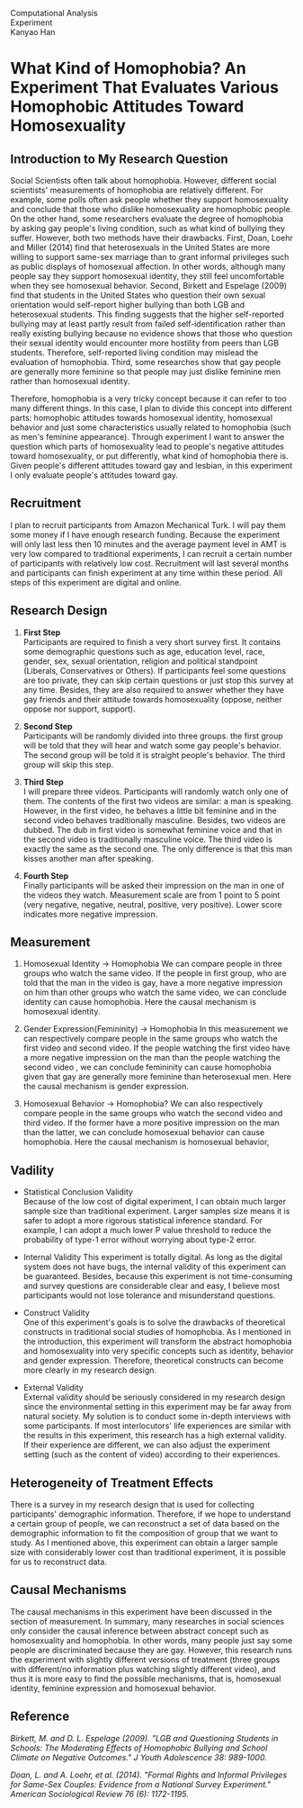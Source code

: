 Computational Analysis    
Experiment     
Kanyao Han


# What Kind of Homophobia? An Experiment That Evaluates Various Homophobic Attitudes Toward Homosexuality

## Introduction to My Research Question     

Social Scientists often talk about homophobia. However, different social scientists' measurements of homophobia are relatively different. For example, some polls often ask people whether they support homosexuality and conclude that those who dislike homosexuality are homophobic people. On the other hand, some researchers evaluate the degree of homophobia by asking gay people's living condition, such as what kind of bullying they suffer. However, both two methods have their drawbacks. First, Doan, Loehr and Miller (2014) find that heterosexuals in the United States are more willing to support same-sex marriage than to grant informal privileges such as public displays of homosexual affection. In other words, although many people say they support homosexual identity, they still feel uncomfortable when they see homosexual behavior. Second, Birkett and Espelage (2009) find that students in the United States who question their own sexual orientation would self-report higher bullying than both LGB and heterosexual students. This finding suggests that the higher self-reported bullying may at least partly result from failed self-identification rather than really existing bullying because no evidence shows that those who question their sexual identity would encounter more hostility from peers than LGB students. Therefore, self-reported living condition may mislead the evaluation of homophobia. Third, some researches show that gay people are generally more feminine so that people may just dislike feminine men rather than homosexual identity.     

Therefore, homophobia is a very tricky concept because it can refer to too many different things. In this case, I plan to divide this concept into different parts: homophobic attitudes towards homosexual identity, homosexual behavior and just some characteristics usually related to homophobia (such as men's feminine appearance). Through experiment I want to answer the question which parts of homosexuality lead to people's negative attitudes toward homosexuality, or put differently, what kind of homophobia there is. Given people's different attitudes toward gay and lesbian, in this experiment I only evaluate people's attitudes toward gay.

## Recruitment
I plan to recruit participants from Amazon Mechanical Turk. I will pay them some money if I have enough research funding. Because the experiment will only last less then 10 minutes and the average payment level in AMT is very low compared  to traditional experiments, I can recruit a certain number of participants with relatively low cost. Recruitment will last several months and participants can finish experiment at any time within these period. All steps of this experiment are digital and online.

## Research Design    

1. **First Step**     
Participants are required to finish a very short survey first. It contains some demographic questions such as age, education level, race, gender, sex, sexual orientation, religion and political standpoint (Liberals, Conservatives or Others). If participants feel some questions are too private, they can skip certain questions or just stop this survey at any time. Besides, they are also required to answer whether they have gay friends and their attitude towards homosexuality (oppose, neither oppose nor support, support). 

2. **Second Step**    
Participants will be randomly divided into three groups. the first group will be told that they will hear and watch some gay people's behavior. The second group will be told it is straight people's behavior. The third group will skip this step.

3. **Third Step**  
I will prepare three videos. Participants will randomly watch only one of them. The contents of the first two videos are similar: a man is speaking. However, in the first video, he behaves a little bit feminine and in the second video behaves traditionally masculine. Besides, two videos are dubbed. The dub in first video is somewhat feminine voice and that in the second video is traditionally masculine voice. The third video is exactly the same as the second one. The only difference is that this man kisses another man after speaking.

4. **Fourth Step**     
Finally participants will be asked their impression on the man in one of the videos they watch. Measurement scale are from 1 point to 5 point (very negative, negative, neutral, positive, very positive). Lower score indicates more negative impression.

## Measurement 

1. Homosexual Identity -> Homophobia 
We can compare people in three groups who watch the same video. If the people in first group, who are told that the man in the video is gay, have a more negative impression on him than other groups who watch the same video, we can conclude identity can cause homophobia. Here the causal mechanism is homosexual identity.

2. Gender Expression(Femininity) -> Homophobia
In this measurement we can respectively compare people in the same groups who watch the first video and second video. If the people watching the first video have a more negative impression on the man than the people watching the second video , we can conclude femininity can cause homophobia given that gay are generally more feminine than heterosexual men. Here the causal mechanism is gender expression.

3. Homosexual Behavior -> Homophobia?
We can also respectively compare people in the same groups who watch the second video and third video. If the former have a more positive impression on the man than the latter, we can conclude homosexual behavior can cause homophobia. Here the causal mechanism is homosexual behavior,

## Vadility    

- Statistical Conclusion Validity    
Because of the low cost of digital experiment, I can obtain much larger sample size than traditional experiment. Larger samples size means it is safer to adopt a more rigorous statistical inference standard. For example, I can adopt a much lower P value threshold to reduce the probability of type-1 error without worrying about type-2 error.      

- Internal Validity
This experiment is totally digital. As long as the digital system does not have bugs, the internal validity of this experiment can be guaranteed. Besides, because this experiment is not time-consuming and survey questions are considerable clear and easy, I believe most participants would not lose tolerance and misunderstand questions.

- Construct Validity    
One of this experiment's goals is to solve the drawbacks of theoretical constructs in traditional social studies of homophobia. As I mentioned in the introduction, this experiment will transform the abstract homophobia and homosexuality into very specific concepts such as identity, behavior and gender expression. Therefore, theoretical constructs can become more clearly in my research design.     

- External Validity    
External validity should be seriously considered in my research design since the environmental setting in this experiment may be far away from natural society. My solution is to conduct some in-depth interviews with some participants. If most interlocutors' life experiences are similar with the results in this experiment, this research has a high external validity. If their experience are different, we can also adjust the experiment setting (such as the content of video) according to their experiences.

## Heterogeneity of Treatment Effects
There is a survey in my research design that is used for collecting participants' demographic information. Therefore, if we hope to understand a certain group of people, we can reconstruct a set of data based on the demographic information to fit the composition of group that we want to study. As I mentioned above, this experiment can obtain a larger sample size with considerably lower cost than traditional experiment, it is possible for us to reconstruct data.

## Causal Mechanisms
The causal mechanisms in this experiment have been discussed in the section of measurement. In summary, many researches in social sciences only consider the causal inference between abstract concept such as homosexuality and homophobia. In other words, many people just say some people are discriminated because they are gay. However, this research runs the experiment with slightly different versions of treatment (three groups with different/no information plus watching slightly different video), and thus it is more easy to find the possible mechanisms, that is, homosexual identity, feminine expression and homosexual behavior.


## Reference
*Birkett, M. and D. L. Espelage (2009). "LGB and Questioning Students in Schools: The Moderating Effects of Homophobic Bullying and School Climate on Negative Outcomes." J Youth Adolescence 38: 989-1000.*

*Doan, L. and A. Loehr, et al. (2014). "Formal Rights and Informal Privileges for Same-Sex Couples: Evidence from a National Survey Experiment." American Sociological Review 76 (6): 1172-1195.*
